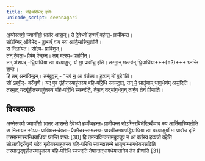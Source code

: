 ```yaml
---
title: बहिःपरिधिर् हविः
unicode_script: devanagari
---
```


अ॒ग्नेस्त्रयो॒ ज्यायाँ॑सो॒ भ्रात॑र आस॒न्। ते दे॒वेभ्यो॑ ह॒व्यव्ँ वह॑न्त॒ᳶ प्रामी॑यन्त।  
सो॑ऽग्निर् अ॑बिभेद् - इ॒त्थव्ँ वाव स्य आर्ति॒मारि॑ष्य॒तीति॑।  
स निला॑यत। सो॑ऽपᳶ प्रावि॑श॒त्।  
तन् दे॒वता॒ᳶ प्रैष॑म् ऐच्छ॒न्। तम् मत्स्य॒ᳶ प्राब्र॑वी॒त्।  
तम् अ॑शपद् -धि॒याधि॑या त्वा वध्यासु॒र्, यो मा॒ प्रावो॑च॒ इति॑। तस्मा॒न् मत्स्य॑न् धि॒याधि॑या+++(=?)+++ घ्नन्ति श॒प्तः।  
हि तम् अन्व॑विन्द॒न्। तम॑ब्रुव॒न्न् - "उप॑ न॒ आ व॑र्तस्व। ह॒व्यन् नो॑ व॒हे"ति॑।  
सो॑ ऽब्रवी॒द्- वरँ॑व्वृणै। यद् ए॒व गृ॑ही॒तस्याहु॑तस्य बहिᳶपरि॒धि स्कन्दा॒त्, तन् मे॒ भ्रातॄृ॑णाम् भाग॒धेय॑म् अस॒दिति॑।  
तस्मा॒द् यद्गृ॑ही॒तस्याहु॑तस्य बहिᳶपरि॒धि स्कन्द॑ति॒, तेषा॒न् तद्भा॑ग॒धेय॒न् ताने॒व तेन॑ प्रीणाति। 

## विस्वरपाठः
अग्नेस्त्रयो ज्यायाँसो भ्रातर आसन्ते देवेभ्यो हव्यँव्वहन्तᳶ प्रामीयन्त सोऽग्निरबिभेदित्थँव्वाव स्य आर्तिमारिष्यतीति स निलायत सोऽपᳶ प्राविशत्तन्देवताᳶ प्रैषमैच्छन्तम्मत्स्यᳶ प्राब्रवीत्तमशपद्धियाधिया त्वा वध्यासुर्यो मा प्रावोच इति तस्मान्मत्स्यन्धियाधिया घ्नन्ति शप्तः [30]
हि तमन्वविन्दन्तमब्रुवन्नुप न आ वर्तस्व हव्यन्नो वहेति सोऽब्रवीद्वरँव्वृणै यदेव गृहीतस्याहुतस्य बहिᳶपरिधि स्कन्दात्तन्मे भ्रातृणाम्भागधेयमसदिति तस्माद्यद्गृहीतस्याहुतस्य बहिᳶपरिधि स्कन्दति तेषान्तद्भागधेयन्तानेव तेन प्रीणाति [31]